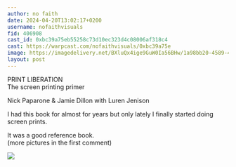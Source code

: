 ```yaml
---
author: no faith
date: 2024-04-20T13:02:17+0200
username: nofaithvisuals
fid: 406908
cast_id: 0xbc39a75eb55258c73d10ec323d4c08006af318c4
cast: https://warpcast.com/nofaithvisuals/0xbc39a75e
image: https://imagedelivery.net/BXluQx4ige9GuW0Ia56BHw/1a98bb20-4589-41dd-ed2c-23c961d1e300/original
layout: post
---
```

PRINT LIBERATION  
The screen printing primer  
  
Nick Paparone & Jamie Dillon with Luren Jenison  
  
I had this book for almost for years but only lately I finally started doing screen prints.  
  
It was a good reference book.  
(more pictures in the first comment)  

![](https://imagedelivery.net/BXluQx4ige9GuW0Ia56BHw/1a98bb20-4589-41dd-ed2c-23c961d1e300/original)